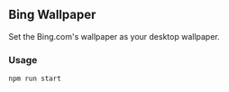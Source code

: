 ## Bing Wallpaper

Set the Bing.com's wallpaper as your desktop wallpaper.

### Usage

```bash
npm run start
```
